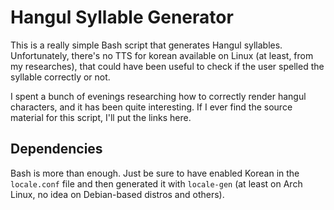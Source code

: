 # Hangul Syllable Generator

This is a really simple Bash script that generates Hangul syllables. Unfortunately, there's no TTS for korean available on Linux (at least, from my researches), that could have been useful to check if the user spelled the syllable correctly or not.

I spent a bunch of evenings researching how to correctly render hangul characters, and it has been quite interesting. If I ever find the source material for this script, I'll put the links here.

## Dependencies
Bash is more than enough. Just be sure to have enabled Korean in the `locale.conf` file and then generated it with `locale-gen` (at least on Arch Linux, no idea on Debian-based distros and others).
